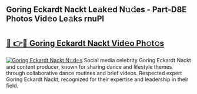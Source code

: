 ## Goring Eckardt Nackt Le𝚊k𝚎d N𝚞𝚍es - Part-D8E Photos Vid𝚎o Le𝚊ks rnuPl

# <h2><a href="http://fb58ddf.evod.top/?m=Goring+Eckardt+Nackt">🔗 👉🔴 Goring Eckardt Nackt Vid𝚎o Ph𝚘t𝚘s</a></h2>

[![Goring Eckardt Nackt N𝚞d𝚎s](https://i.imgur.com/8V9OHl7.gif)](http://fb58ddf.evod.top/?m=Goring+Eckardt+Nackt)
Social media celebrity Goring Eckardt Nackt and content producer, known for sharing dance and lifestyle themes through collaborative dance routines and brief videos. Respected expert Goring Eckardt Nackt, recognized for their expertise and leadership in their field. 
